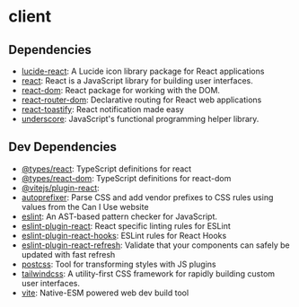 # client




## Dependencies

- [lucide-react](https://ghub.io/lucide-react): A Lucide icon library package for React applications
- [react](https://ghub.io/react): React is a JavaScript library for building user interfaces.
- [react-dom](https://ghub.io/react-dom): React package for working with the DOM.
- [react-router-dom](https://ghub.io/react-router-dom): Declarative routing for React web applications
- [react-toastify](https://ghub.io/react-toastify): React notification made easy
- [underscore](https://ghub.io/underscore): JavaScript&#39;s functional programming helper library.

## Dev Dependencies

- [@types/react](https://ghub.io/@types/react): TypeScript definitions for react
- [@types/react-dom](https://ghub.io/@types/react-dom): TypeScript definitions for react-dom
- [@vitejs/plugin-react](https://ghub.io/@vitejs/plugin-react): 
- [autoprefixer](https://ghub.io/autoprefixer): Parse CSS and add vendor prefixes to CSS rules using values from the Can I Use website
- [eslint](https://ghub.io/eslint): An AST-based pattern checker for JavaScript.
- [eslint-plugin-react](https://ghub.io/eslint-plugin-react): React specific linting rules for ESLint
- [eslint-plugin-react-hooks](https://ghub.io/eslint-plugin-react-hooks): ESLint rules for React Hooks
- [eslint-plugin-react-refresh](https://ghub.io/eslint-plugin-react-refresh): Validate that your components can safely be updated with fast refresh
- [postcss](https://ghub.io/postcss): Tool for transforming styles with JS plugins
- [tailwindcss](https://ghub.io/tailwindcss): A utility-first CSS framework for rapidly building custom user interfaces.
- [vite](https://ghub.io/vite): Native-ESM powered web dev build tool

